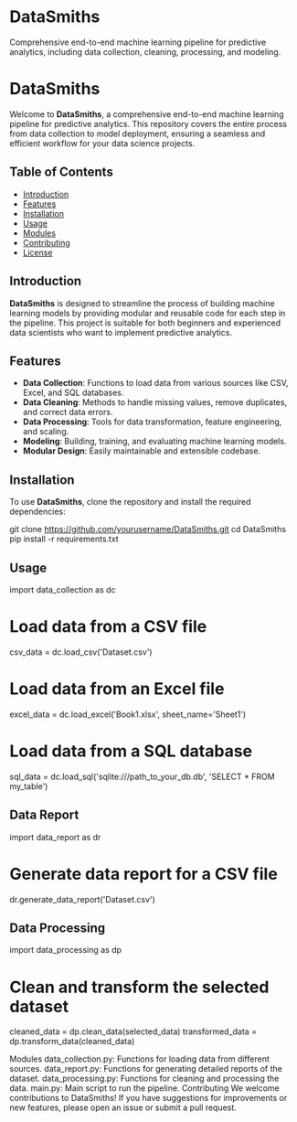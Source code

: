 # DataSmiths
Comprehensive end-to-end machine learning pipeline for predictive analytics, including data collection, cleaning, processing, and modeling.



# DataSmiths

Welcome to **DataSmiths**, a comprehensive end-to-end machine learning pipeline for predictive analytics. This repository covers the entire process from data collection to model deployment, ensuring a seamless and efficient workflow for your data science projects.

## Table of Contents

- [Introduction](#introduction)
- [Features](#features)
- [Installation](#installation)
- [Usage](#usage)
- [Modules](#modules)
- [Contributing](#contributing)
- [License](#license)

## Introduction

**DataSmiths** is designed to streamline the process of building machine learning models by providing modular and reusable code for each step in the pipeline. This project is suitable for both beginners and experienced data scientists who want to implement predictive analytics.

## Features

- **Data Collection**: Functions to load data from various sources like CSV, Excel, and SQL databases.
- **Data Cleaning**: Methods to handle missing values, remove duplicates, and correct data errors.
- **Data Processing**: Tools for data transformation, feature engineering, and scaling.
- **Modeling**: Building, training, and evaluating machine learning models.
- **Modular Design**: Easily maintainable and extensible codebase.

## Installation

To use **DataSmiths**, clone the repository and install the required dependencies:

git clone https://github.com/yourusername/DataSmiths.git
cd DataSmiths
pip install -r requirements.txt

## Usage

import data_collection as dc

# Load data from a CSV file
csv_data = dc.load_csv('Dataset.csv')

# Load data from an Excel file
excel_data = dc.load_excel('Book1.xlsx', sheet_name='Sheet1')

# Load data from a SQL database
sql_data = dc.load_sql('sqlite:///path_to_your_db.db', 'SELECT * FROM my_table')

## Data Report

import data_report as dr

# Generate data report for a CSV file
dr.generate_data_report('Dataset.csv')

## Data Processing

import data_processing as dp

# Clean and transform the selected dataset
cleaned_data = dp.clean_data(selected_data)
transformed_data = dp.transform_data(cleaned_data)

Modules
data_collection.py: Functions for loading data from different sources.
data_report.py: Functions for generating detailed reports of the dataset.
data_processing.py: Functions for cleaning and processing the data.
main.py: Main script to run the pipeline.
Contributing
We welcome contributions to DataSmiths! If you have suggestions for improvements or new features, please open an issue or submit a pull request.

